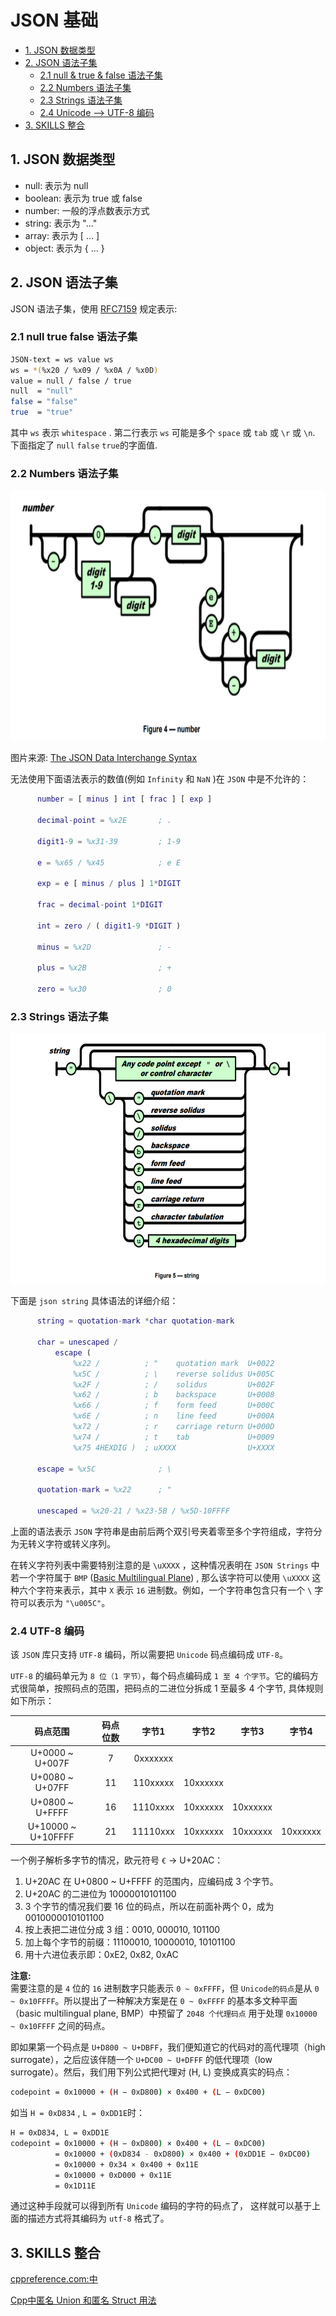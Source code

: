 <!--
 * @Author: taobo
 * @Date: 2020-11-29 14:26:26
 * @LastEditTime: 2020-12-02 15:47:00
-->
# JSON 基础
* [1. JSON 数据类型](#1-json-数据类型)  
* [2. JSON 语法子集](#2-json-语法子集)
  * [2.1 null & true & false 语法子集](#21-null-true-false-语法子集)
  * [2.2 Numbers 语法子集](#22-numbers-语法子集)
  * [2.3 Strings 语法子集](#23-strings-语法子集)
  * [2.4 Unicode --> UTF-8 编码](#24-UTF-8-编码)
* [3. SKILLS 整合](#3-SKILLS-整合)

## 1. JSON 数据类型
* null: 表示为 null
* boolean: 表示为 true 或 false
* number: 一般的浮点数表示方式
* string: 表示为 "..."
* array: 表示为 [ ... ]
* object: 表示为 { ... }
## 2. JSON 语法子集
JSON 语法子集，使用 [RFC7159](https://tools.ietf.org/html/rfc7159) 规定表示:
### 2.1 null true false 语法子集
```bash
JSON-text = ws value ws
ws = *(%x20 / %x09 / %x0A / %x0D)
value = null / false / true 
null  = "null"
false = "false"
true  = "true"
```
其中 `ws` 表示 `whitespace` . 第二行表示 `ws` 可能是多个  `space` 或 `tab` 或 `\r` 或 `\n`.     
下面指定了 `null` `false` `true`的字面值.
### 2.2 Numbers 语法子集
<div align="center">
    <img src="image\numeric.png" alt="The JSON Data Interchange Syntax" width="550" height="400">
</div>  

图片来源: [The JSON Data Interchange Syntax](https://www.ecma-international.org/publications/files/ECMA-ST/ECMA-404.pdf)    


无法使用下面语法表示的数值(例如 `Infinity` 和 `NaN` )在 `JSON` 中是不允许的：  
```matlab
      number = [ minus ] int [ frac ] [ exp ]

      decimal-point = %x2E       ; .

      digit1-9 = %x31-39         ; 1-9

      e = %x65 / %x45            ; e E

      exp = e [ minus / plus ] 1*DIGIT

      frac = decimal-point 1*DIGIT

      int = zero / ( digit1-9 *DIGIT )

      minus = %x2D               ; -

      plus = %x2B                ; +

      zero = %x30                ; 0

```
### 2.3 Strings 语法子集  
<div align="center">
    <img src="image\strings.png" width="550" height="400">
</div>    

下面是 `json string` 具体语法的详细介绍：
```matlab
      string = quotation-mark *char quotation-mark

      char = unescaped /
          escape (
              %x22 /          ; "    quotation mark  U+0022
              %x5C /          ; \    reverse solidus U+005C
              %x2F /          ; /    solidus         U+002F
              %x62 /          ; b    backspace       U+0008
              %x66 /          ; f    form feed       U+000C
              %x6E /          ; n    line feed       U+000A
              %x72 /          ; r    carriage return U+000D
              %x74 /          ; t    tab             U+0009
              %x75 4HEXDIG )  ; uXXXX                U+XXXX

      escape = %x5C              ; \

      quotation-mark = %x22      ; "

      unescaped = %x20-21 / %x23-5B / %x5D-10FFFF
```
上面的语法表示 `JSON` 字符串是由前后两个双引号夹着零至多个字符组成，字符分为无转义字符或转义序列。  

在转义字符列表中需要特别注意的是 `\uXXXX` ，这种情况表明在 `JSON Strings` 中若一个字符属于 `BMP` (<a href="https://encyclopedia2.thefreedictionary.com/Basic+Multilingual+Plane">Basic Multilingual Plane</a>) , 那么该字符可以使用 `\uXXXX` 这种六个字符来表示，其中 `X` 表示 `16` 进制数。例如，一个字符串包含只有一个 `\` 字符可以表示为 `"\u005C"`。

### 2.4 UTF-8 编码
该 `JSON` 库只支持 `UTF-8` 编码，所以需要把 `Unicode` 码点编码成 `UTF-8`。  

`UTF-8` 的编码单元为 `8 位（1 字节）`，每个码点编码成 `1 至 4 个字节`。它的编码方式很简单，按照码点的范围，把码点的二进位分拆成 1 至最多 4 个字节, 具体规则如下所示：  


| 码点范围            | 码点位数  | 字节1     | 字节2    | 字节3    | 字节4     |
|:------------------:|:--------:|:--------:|:--------:|:--------:|:--------:|
| U+0000 ~ U+007F    | 7        | 0xxxxxxx |
| U+0080 ~ U+07FF    | 11       | 110xxxxx | 10xxxxxx |
| U+0800 ~ U+FFFF    | 16       | 1110xxxx | 10xxxxxx | 10xxxxxx |
| U+10000 ~ U+10FFFF | 21       | 11110xxx | 10xxxxxx | 10xxxxxx | 10xxxxxx |

一个例子解析多字节的情况，欧元符号 `€` → U+20AC：

1. U+20AC 在 U+0800 ~ U+FFFF 的范围内，应编码成 3 个字节。
2. U+20AC 的二进位为 10000010101100
3. 3 个字节的情况我们要 16 位的码点，所以在前面补两个 0，成为 0010000010101100
4. 按上表把二进位分成 3 组：0010, 000010, 101100
5. 加上每个字节的前缀：11100010, 10000010, 10101100
6. 用十六进位表示即：0xE2, 0x82, 0xAC

**注意:**   
需要注意的是 `4` 位的 `16` 进制数字只能表示 `0 ~ 0xFFFF`，但 `Unicode的码点`是从 `0 ~ 0x10FFFF`。所以提出了一种解决方案是在 `0 ~ 0xFFFF` 的基本多文种平面（basic multilingual plane, BMP）中预留了 `2048 个代理码点` 用于处理 `0x10000 ~ 0x10FFFF` 之间的码点。   

即如果第一个码点是 `U+D800 ~ U+DBFF`，我们便知道它的代码对的高代理项（high surrogate），之后应该伴随一个 `U+DC00 ~ U+DFFF` 的低代理项（low surrogate）。然后，我们用下列公式把代理对 (H, L) 变换成真实的码点：
```bash
codepoint = 0x10000 + (H − 0xD800) × 0x400 + (L − 0xDC00)
```
如当 `H = 0xD834` , `L = 0xDD1E`时：
```bash
H = 0xD834, L = 0xDD1E
codepoint = 0x10000 + (H − 0xD800) × 0x400 + (L − 0xDC00)
          = 0x10000 + (0xD834 - 0xD800) × 0x400 + (0xDD1E − 0xDC00)
          = 0x10000 + 0x34 × 0x400 + 0x11E
          = 0x10000 + 0xD000 + 0x11E
          = 0x1D11E
```
通过这种手段就可以得到所有 `Unicode` 编码的字符的码点了， 这样就可以基于上面的描述方式将其编码为 `utf-8` 格式了。


## 3. SKILLS 整合  
[cppreference.com:中](https://zh.cppreference.com/w/%E9%A6%96%E9%A1%B5)  

[Cpp中匿名 Union 和匿名 Struct 用法](https://hajimeru.github.io/2019/04/03/anonymous-Union-and-struct-of-cpp/)